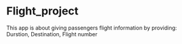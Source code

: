 # Flight_project
This app is about giving passengers flight information by providing:
Durstion,
Destination,
Flight number
